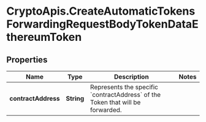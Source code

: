 # CryptoApis.CreateAutomaticTokensForwardingRequestBodyTokenDataEthereumToken

## Properties

Name | Type | Description | Notes
------------ | ------------- | ------------- | -------------
**contractAddress** | **String** | Represents the specific &#x60;contractAddress&#x60; of the Token that will be forwarded. | 


